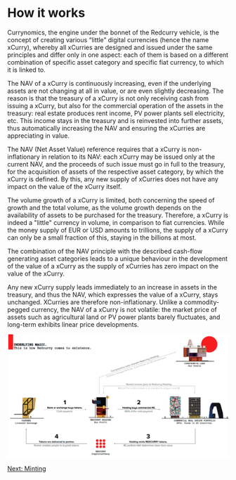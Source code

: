 # How it works
Currynomics, the engine under the bonnet of the Redcurry vehicle, is the concept of creating various “little” digital currencies (hence the name xCurry), whereby all xCurries are designed and issued under the same principles and differ only in one aspect: each of them is based on a different combination of specific asset category and specific fiat currency, to which it is linked to.
 
The NAV of a xCurry is continuously increasing, even if the underlying assets are not changing at all in value, or are even slightly decreasing. The reason is that the treasury of a xCurry is not only receiving cash from issuing a xCurry, but also for the commercial operation of the assets in the treasury: real estate produces rent income, PV power plants sell electricity, etc. This income stays in the treasury and is reinvested into further assets, thus automatically increasing the NAV and ensuring the xCurries are appreciating in value.
 
The NAV (Net Asset Value) reference requires that a xCurry is non-inflationary in relation to its NAV: each xCurry may be issued only at the current NAV, and the proceeds of such issue must go in full to the treasury, for the acquisition of assets of the respective asset category, by which the xCurry is defined. By this, any new supply of xCurries does not have any impact on the value of the xCurry itself.
 
The volume growth of a xCurry is limited, both concerning the speed of growth and the total volume, as the volume growth depends on the availability of assets to be purchased for the treasury. Therefore, a xCurry is indeed a "little" currency in volume, in comparison to fiat currencies. While the money supply of EUR or USD amounts to trillions, the supply of a xCurry can only be a small fraction of this, staying in the billions at most.
 
The combination of the NAV principle with the described cash-flow generating asset categories leads to a unique behaviour in the development of the value of a xCurry as the supply of xCurries has zero impact on the value of the xCurry.
 
Any new xCurry supply leads immediately to an increase in assets in the treasury, and thus the NAV, which expresses the value of a xCurry, stays unchanged. XCurries are therefore non-inflationary. Unlike a commodity-pegged currency, the NAV of a xCurry is not volatile: the market price of assets such as agricultural land or PV power plants barely fluctuates, and long-term exhibits linear price developments.


![image](../media/img/how.png)

[Next: Minting](minting/minting.md)